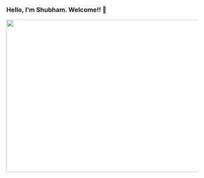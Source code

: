 ### Hello, I'm Shubham. Welcome!! 👋

<p align="center">
  <img width="800" height="400" src="https://user-images.githubusercontent.com/61676386/103179966-69867300-484e-11eb-8428-adbd91642625.JPG">
</p>

<!--
**Shubhamturakhia/Shubhamturakhia** is a ✨ _special_ ✨ repository because its `README.md` (this file) appears on your GitHub profile.

Here are some ideas to get you started:

- 🔭 I’m currently working on ...
- 🌱 I’m currently learning ...
- 👯 I’m looking to collaborate on ...
- 🤔 I’m looking for help with ...
- 💬 Ask me about ...
- 📫 How to reach me: ...
- 😄 Pronouns: ...
- ⚡ Fun fact: ...
-->
